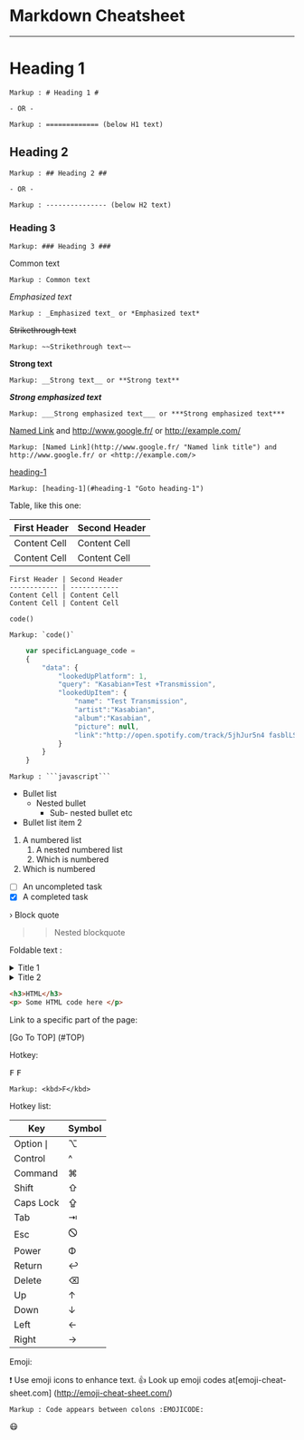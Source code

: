 
Markdown Cheatsheet<a name="TOP"></a>
===================

_ _ _ _
# Heading 1 #

    Markup : # Heading 1 #

    - OR -
     
    Markup : ============= (below H1 text)

## Heading 2 ##
    Markup : ## Heading 2 ##

    - OR - 

    Markup : --------------- (below H2 text)
### Heading 3 ###

    Markup: ### Heading 3 ###

Common text
    
    Markup : Common text

_Emphasized text_
    
    Markup : _Emphasized text_ or *Emphasized text*

~~Strikethrough text~~

    Markup: ~~Strikethrough text~~

__Strong text__

    Markup: __Strong text__ or **Strong text**

___Strong emphasized text___

    Markup: ___Strong emphasized text___ or ***Strong emphasized text***

[Named Link](http://www.google.fr/ "Named link title") and http://www.google.fr/ or <http://example.com/>

    Markup: [Named Link](http://www.google.fr/ "Named link title") and http://www.google.fr/ or <http://example.com/>

[heading-1](#heading-1 "Goto heading-1")

    Markup: [heading-1](#heading-1 "Goto heading-1")

Table, like this one:

First Header | Second Header
------------ | ------------
Content Cell | Content Cell
Content Cell | Content Cell

```
First Header | Second Header
------------ | ------------
Content Cell | Content Cell
Content Cell | Content Cell
```

`code()`

    Markup: `code()`

```javascript
    var specificLanguage_code =
    {
        "data": {
            "lookedUpPlatform": 1,
            "query": "Kasabian+Test +Transmission",
            "lookedUpItem": {
                "name": "Test Transmission",
                "artist":"Kasabian",
                "album":"Kasabian",
                "picture": null,
                "link":"http://open.spotify.com/track/5jhJur5n4 fasblLSCOcrTp"
            }
        }
    }
```
    
    Markup : ```javascript```
* Bullet list
  * Nested bullet
    * Sub- nested bullet etc
* Bullet list item 2
1. A numbered list
   1. A nested numbered list
   2. Which is numbered
2. Which is numbered
   
 - [ ] An uncompleted task 
 - [x] A completed task

› Block quote
>> Nested blockquote

Foldable text :

<details>
    <summary> Title 1</summary>
    <p>Content 1 Content 1 Content 1 Content 1 Content 1</p> </details>
</details>
<details>
    <summary> Title 2</summary>
    <p>Content 2 Content 2 Content 2 Content 2 Content 2</p> 
</details>

```html
<h3>HTML</h3>
<p> Some HTML code here </p>
```

Link to a specific part of the page:

[Go To TOP] (#TOP)

Hotkey:

<kbd> F</kbd>
<kbd>F</kbd>

    Markup: <kbd>F</kbd>

Hotkey list:

| Key | Symbol |
| --- | --- |
| Option❘ | ⌥ |
| Control | ^ |
| Command | ⌘ |
| Shift | ⇧ |
| Caps Lock | ⇪ |
| Tab | ⇥ |
| Esc | 🛇 |
| Power | Φ |
| Return | ↩ | 
| Delete | ⌫ |
| Up | ↑ |
| Down | ↓ |
| Left | ← |
| Right | → |

Emoji:

:exclamation: Use emoji icons to enhance text. :+1: Look up emoji codes at[emoji-cheat-sheet.com] (http://emoji-cheat-sheet.com/)

    Markup : Code appears between colons :EMOJICODE:

:mask: